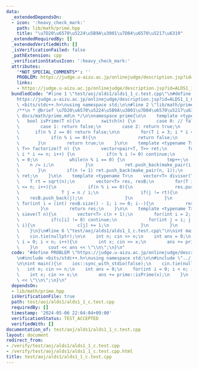 ```yaml
---
data:
  _extendedDependsOn:
  - icon: ':heavy_check_mark:'
    path: lib/math/prime.hpp
    title: "\u7D20\u6570\u5224\u5B9A\u3001\u7D04\u6570\u5217\u6319"
  _extendedRequiredBy: []
  _extendedVerifiedWith: []
  _isVerificationFailed: false
  _pathExtension: cpp
  _verificationStatusIcon: ':heavy_check_mark:'
  attributes:
    '*NOT_SPECIAL_COMMENTS*': ''
    PROBLEM: https://judge.u-aizu.ac.jp/onlinejudge/description.jsp?id=ALDS1_1_C
    links:
    - https://judge.u-aizu.ac.jp/onlinejudge/description.jsp?id=ALDS1_1_C
  bundledCode: "#line 1 \"test/aoj/alds1/alds1_1_c.test.cpp\"\n#define PROBLEM \"\
    https://judge.u-aizu.ac.jp/onlinejudge/description.jsp?id=ALDS1_1_C\"\n#include\
    \ <bits/stdc++.h>\nusing namespace std;\n\n#line 2 \"lib/math/prime.hpp\"\n\n\
    /**\n * @brief \u7D20\u6570\u5224\u5B9A\u3001\u7D04\u6570\u5217\u6319\n * @docs\
    \ docs/math/prime.md\n */\n\nnamespace prime{\n\n    template <typename T>\n \
    \   bool isPrime(T n){\n        switch(n) {\n        case 0: // fall-through\n\
    \        case 1: return false;\n        case 2: return true;\n        }\n\n  \
    \      if(n % 2 == 0) return false;\n\n        for(T i = 3; i * i <= n; i += 2){\n\
    \            if(n % i == 0){\n                return false;\n            }\n \
    \       }\n        return true;\n    }\n\n    template <typename T>\n    vector<pair<T,\
    \ T>> factorize(T n) {\n        vector<pair<T, T>> ret;\n        for(T i = 2;\
    \ i * i <= n; i++) {\n            if(n % i != 0) continue;\n            T tmp\
    \ = 0;\n            while(n % i == 0) {\n                tmp++;\n            \
    \    n /= i;\n            }\n            ret.push_back(make_pair(i, tmp));\n \
    \       }\n        if(n != 1) ret.push_back(make_pair(n, 1));\n        return\
    \ ret;\n    }\n\n    template <typename T>\n    vector<T> divisor(T n){\n    \
    \    T rt = sqrt(n);\n        vector<T> res, resB;\n        for(T i = 1; i * i\
    \ <= n; i++){\n            if(n % i == 0){\n                res.push_back(i);\n\
    \                T j = n / i;\n                if(j != rt){\n                \
    \    resB.push_back(j);\n                }\n            }\n        }\n       \
    \ for(int i = (int) resB.size() - 1; i >= 0; i--){\n            res.push_back(resB[i]);\n\
    \        }\n        return res;\n    }\n\n    template <typename T>\n    vector<T>\
    \ sieve(T n){\n        vector<T> c(n + 1);\n        for(int i = 2; i <= n; i++){\n\
    \            if(c[i] != 0) continue;\n            for(int j = i; j <= n; j +=\
    \ i){\n                c[j] += 1;\n            }\n        }\n        return c;\n\
    \    }\n}\n#line 6 \"test/aoj/alds1/alds1_1_c.test.cpp\"\n\nint main(){\n    ios::sync_with_stdio(false);\n\
    \    cin.tie(nullptr);\n\n    int n; cin >> n;\n    int ans = 0;\n    for(int\
    \ i = 0; i < n; i++){\n        int x; cin >> x;\n        ans += prime::isPrime(x);\n\
    \    }\n    cout << ans << \"\\n\";\n}\n"
  code: "#define PROBLEM \"https://judge.u-aizu.ac.jp/onlinejudge/description.jsp?id=ALDS1_1_C\"\
    \n#include <bits/stdc++.h>\nusing namespace std;\n\n#include \"../../../lib/math/prime.hpp\"\
    \n\nint main(){\n    ios::sync_with_stdio(false);\n    cin.tie(nullptr);\n\n \
    \   int n; cin >> n;\n    int ans = 0;\n    for(int i = 0; i < n; i++){\n    \
    \    int x; cin >> x;\n        ans += prime::isPrime(x);\n    }\n    cout << ans\
    \ << \"\\n\";\n}\n"
  dependsOn:
  - lib/math/prime.hpp
  isVerificationFile: true
  path: test/aoj/alds1/alds1_1_c.test.cpp
  requiredBy: []
  timestamp: '2024-05-06 22:04:04+09:00'
  verificationStatus: TEST_ACCEPTED
  verifiedWith: []
documentation_of: test/aoj/alds1/alds1_1_c.test.cpp
layout: document
redirect_from:
- /verify/test/aoj/alds1/alds1_1_c.test.cpp
- /verify/test/aoj/alds1/alds1_1_c.test.cpp.html
title: test/aoj/alds1/alds1_1_c.test.cpp
---
```

